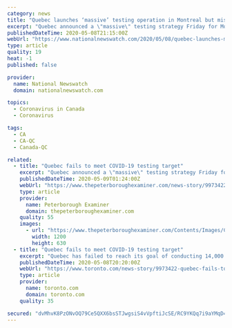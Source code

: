 ```yaml
---
category: news
title: "Quebec launches ‘massive’ testing operation in Montreal but misses target"
excerpt: "Quebec announced a \"massive\" testing strategy Friday for Montreal, the epicentre of Canada's COVID-19 pandemic, but authorities admitted they missed their testing targets and don't yet have enough staff to rapidly trace the contacts of positive cases."
publishedDateTime: 2020-05-08T21:15:00Z
webUrl: "https://www.nationalnewswatch.com/2020/05/08/quebec-launches-massive-testing-operation-in-montreal-but-misses-target/"
type: article
quality: 19
heat: -1
published: false

provider:
  name: National Newswatch
  domain: nationalnewswatch.com

topics:
  - Coronavirus in Canada
  - Coronavirus

tags:
  - CA
  - CA-QC
  - Canada-QC

related:
  - title: "Quebec fails to meet COVID-19 testing target"
    excerpt: "Quebec announced a \"massive\" testing strategy Friday for Montreal, the epicentre of Canada's COVID-19 pandemic, but authorities admitted they missed their testing targets and don't yet have enough staff to rapidly trace the contacts of positive cases."
    publishedDateTime: 2020-05-09T01:24:00Z
    webUrl: "https://www.thepeterboroughexaminer.com/news-story/9973422-quebec-fails-to-meet-covid-19-testing-target/"
    type: article
    provider:
      name: Peterborough Examiner
      domain: thepeterboroughexaminer.com
    quality: 55
    images:
      - url: "https://www.thepeterboroughexaminer.com/Contents/Images/Communities/ThePeterboroughExaminer_1200x630.png"
        width: 1200
        height: 630
  - title: "Quebec fails to meet COVID-19 testing target"
    excerpt: "Quebec has failed to reach its goal of conducting 14,000 COVID-19 tests per day as it prepares to launch a massive testing effort in Montreal, the epicentre of the virus in Canada. Public health authorities say they don't yet have enough staff to rapidly investigate all the patients who test positive and trace the people they may have come into contact with."
    publishedDateTime: 2020-05-08T20:20:00Z
    webUrl: "https://www.toronto.com/news-story/9973422-quebec-fails-to-meet-covid-19-testing-target/"
    type: article
    provider:
      name: toronto.com
      domain: toronto.com
    quality: 35

secured: "dvMhvK8PzONvOQ79Ce5QXX6bsSTJwgsiS4vVpftiJcSE/RC9YKQq7i9aYMqD4qceZh6+s/dRnJzTiHyNN9y9d52RE7fP5FPdH6UkR01YLGaDfJLsW10LRa+oYVf1BUvSLpDLSCmFKRPXAzRItHhJJQksO6ntwWxcSxlU1zgaCj3N1XoPAdee/Xw3z9qkmJpp+SJF/6X+O9JiYzppdjDlTNAF3DYD4w+42UeHvLa2cY/+IR3yUlRjdTMTLtuzn+0DGHlVYGA6T0H9UBiIvxb6vgq+1H/zm/rDVHuqWIIeUMlC/YD8q1ETRTri5+ffcfOakiUEN3dd3sT7tydZu1V5xTAoxODXZHUZTSXsC1l14DrhsqKibmKiqJOXhSALaNhxz8f7kB6TsmCAdVhNJg08oRdmUUFipzXi79fZcGRP/or6weBAk1igiUw6XUtZHxNLidOLU5GMZJOS8dCea7bt16ObWFe2glcwRrbuiXw60FE=;cSR6Ha1HB55RIhZm8EC/XQ=="
---
```


